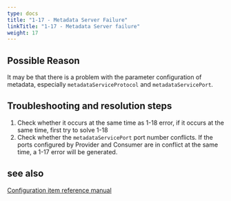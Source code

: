 ```yaml
---
type: docs
title: "1-17 - Metadata Server Failure"
linkTitle: "1-17 - Metadata Server failure"
weight: 17
---
```


## Possible Reason
It may be that there is a problem with the parameter configuration of metadata, especially `metadataServiceProtocol` and `metadataServicePort`.

## Troubleshooting and resolution steps
1. Check whether it occurs at the same time as 1-18 error, if it occurs at the same time, first try to solve 1-18
2. Check whether the `metadataServicePort` port number conflicts. If the ports configured by Provider and Consumer are in conflict at the same time, a 1-17 error will be generated.

## see also
[Configuration item reference manual](/zh-cn/overview/mannual/java-sdk/reference-manual/config/properties/)

<p style="margin-top: 3rem;"> </p>
